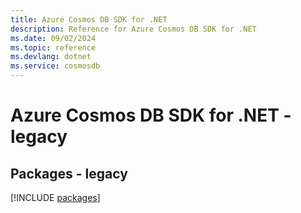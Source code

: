 ```yaml
---
title: Azure Cosmos DB SDK for .NET
description: Reference for Azure Cosmos DB SDK for .NET
ms.date: 09/02/2024
ms.topic: reference
ms.devlang: dotnet
ms.service: cosmosdb
---
```

# Azure Cosmos DB SDK for .NET - legacy
## Packages - legacy
[!INCLUDE [packages](cosmos-db-index.md)]